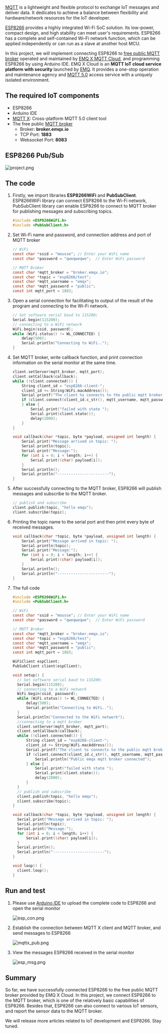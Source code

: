 [MQTT](https://www.emqx.com/en/mqtt) is a lightweight and flexible protocol to exchange IoT messages and deliver data. It dedicates to achieve a balance between flexibility and hardware/network resources for the IoT developer.

[ESP8266](https://www.espressif.com) provides a highly integrated Wi-Fi SoC solution. Its low-power, compact design, and high stability can meet user's requirements. ESP8266 has a complete and self-contained Wi-Fi network function, which can be applied independently or can run as a slave at another host MCU.

In this project, we will implement connecting ESP8266 to [free public MQTT broker](https://www.emqx.com/en/mqtt/public-mqtt5-broker) operated and maintained by [EMQ X MQTT Cloud](https://www.emqx.com/en/cloud), and programming ESP8266 by using Arduino IDE. EMQ X Cloud is an **MQTT IoT cloud service platform with security** launched by [EMQ](https://www.emqx.com/en). It provides a one-stop operation and maintenance agency and [MQTT 5.0](https://www.emqx.com/en/mqtt/mqtt5) access service with a uniquely isolated environment.

## The required IoT components 

- ESP8266
- Arduino IDE
- [MQTT X](https://mqttx.app): Cross-platform MQTT 5.0 client tool
- The free public [MQTT broker](https://www.emqx.com/en/products/emqx)
  - Broker: **broker.emqx.io**
  - TCP Port: **1883**
  - Websocket Port: **8083**



## ESP8266 Pub/Sub

![project.png](https://static.emqx.net/images/35a817d8c8b74c0481983b8c9ac0fee7.png)


## The code

1. Firstly, we import libraries **ESP8266WiFi** and **PubSubClient**. ESP8266WiFi library can connect ESP8266 to the Wi-Fi network, PubSubClient library can enable ESP8266 to connect to MQTT broker for publishing messages and subscribing topics.

   ```c
   #include <ESP8266WiFi.h>
   #include <PubSubClient.h>
   ```

2. Set Wi-Fi name and password, and connection address and port of MQTT broker

   ```c
   // WiFi
   const char *ssid = "mousse"; // Enter your WiFi name
   const char *password = "qweqweqwe";  // Enter WiFi password
   
   // MQTT Broker
   const char *mqtt_broker = "broker.emqx.io";
   const char *topic = "esp8266/test";
   const char *mqtt_username = "emqx";
   const char *mqtt_password = "public";
   const int mqtt_port = 1883;
   ```

3. Open a serial connection for facilitating to output of the result of the program and connecting to the Wi-Fi network.

   ```c
   // Set software serial baud to 115200;
   Serial.begin(115200);
   // connecting to a WiFi network
   WiFi.begin(ssid, password);
   while (WiFi.status() != WL_CONNECTED) {
       delay(500);
       Serial.println("Connecting to WiFi..");
   }
   ```

4. Set MQTT broker, write callback function, and print connection information on the serial monitor at the same time.

   ```c
   client.setServer(mqtt_broker, mqtt_port);
   client.setCallback(callback);
   while (!client.connected()) {
       String client_id = "esp8266-client-";
       client_id += String(WiFi.macAddress());
       Serial.printf("The client %s connects to the public mqtt broker\n", client_id.c_str());
       if (client.connect(client_id.c_str(), mqtt_username, mqtt_password)) {
       } else {
           Serial.print("failed with state ");
           Serial.print(client.state());
           delay(2000);
       }
   }
   
   void callback(char *topic, byte *payload, unsigned int length) {
       Serial.print("Message arrived in topic: ");
       Serial.println(topic);
       Serial.print("Message:");
       for (int i = 0; i < length; i++) {
           Serial.print((char) payload[i]);
       }
       Serial.println();
       Serial.println("-----------------------");
   }
   ```

5. After successfully connecting to the MQTT broker, ESP8266 will publish messages and subscribe to the MQTT broker.

   ```c
   // publish and subscribe
   client.publish(topic, "hello emqx");
   client.subscribe(topic);
   ```

6. Printing the topic name to the serial port and then print every byte of received messages.

   ```c
   void callback(char *topic, byte *payload, unsigned int length) {
       Serial.print("Message arrived in topic: ");
       Serial.println(topic);
       Serial.print("Message:");
       for (int i = 0; i < length; i++) {
           Serial.print((char) payload[i]);
       }
       Serial.println();
       Serial.println("-----------------------");
   }
   ```

7. The full code

   ```c
   #include <ESP8266WiFi.h>
   #include <PubSubClient.h>
   
   // WiFi
   const char *ssid = "mousse"; // Enter your WiFi name
   const char *password = "qweqweqwe";  // Enter WiFi password
   
   // MQTT Broker
   const char *mqtt_broker = "broker.emqx.io";
   const char *topic = "esp8266/test";
   const char *mqtt_username = "emqx";
   const char *mqtt_password = "public";
   const int mqtt_port = 1883;
   
   WiFiClient espClient;
   PubSubClient client(espClient);
   
   void setup() {
     // Set software serial baud to 115200;
     Serial.begin(115200);
     // connecting to a WiFi network
     WiFi.begin(ssid, password);
     while (WiFi.status() != WL_CONNECTED) {
         delay(500);
         Serial.println("Connecting to WiFi..");
     }
     Serial.println("Connected to the WiFi network");
     //connecting to a mqtt broker
     client.setServer(mqtt_broker, mqtt_port);
     client.setCallback(callback);
     while (!client.connected()) {
         String client_id = "esp8266-client-";
         client_id += String(WiFi.macAddress());
         Serial.printf("The client %s connects to the public mqtt broker\n", client_id.c_str());
         if (client.connect(client_id.c_str(), mqtt_username, mqtt_password)) {
             Serial.println("Public emqx mqtt broker connected");
         } else {
             Serial.print("failed with state ");
             Serial.print(client.state());
             delay(2000);
         }
     }
     // publish and subscribe
     client.publish(topic, "hello emqx");
     client.subscribe(topic);
   }
   
   void callback(char *topic, byte *payload, unsigned int length) {
     Serial.print("Message arrived in topic: ");
     Serial.println(topic);
     Serial.print("Message:");
     for (int i = 0; i < length; i++) {
         Serial.print((char) payload[i]);
     }
     Serial.println();
     Serial.println("-----------------------");
   }
   
   void loop() {
     client.loop();
   }
   ```


## Run and test

1. Please use  [Arduino IDE](https://www.arduino.cc/en/Main/Software) to upload the complete code to ESP8266 and open the serial monitor

   ![esp_con.png](https://static.emqx.net/images/4c97b1546d31021cc22c64ae7ce4863b.png)

2. Establish the connection between MQTT X client and MQTT broker, and send messages to ESP8266

   ![mqttx_pub.png](https://static.emqx.net/images/daa2c401453155045f2c068bcd57d66a.png)

3. View the messages ESP8266 received in the serial monitor

   ![esp_msg.png](https://static.emqx.net/images/8c98d850cdfd5c98db94471d0f6a308f.png)


## Summary

So far, we have successfully connected ESP8266 to the free public MQTT broker provided by EMQ X Cloud. In this project, we connect ESP8266 to the MQTT broker, which is one of the relatively basic capabilities of ESP8266. Besides that, ESP8266 can also connect to various IoT sensors, and report the sensor data to the MQTT broker.

We will release more articles related to IoT development and ESP8266. Stay tuned.
